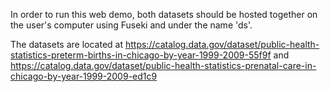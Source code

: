 In order to run this web demo, both datasets should be hosted together on the user's computer using Fuseki and under the name 'ds'.

The datasets are located at https://catalog.data.gov/dataset/public-health-statistics-preterm-births-in-chicago-by-year-1999-2009-55f9f and https://catalog.data.gov/dataset/public-health-statistics-prenatal-care-in-chicago-by-year-1999-2009-ed1c9 

